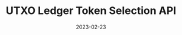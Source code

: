 ---
date: '2023-02-23'
title: "UTXO Ledger Token Selection API"
menu:
  corda5:
    identifier: corda5-develop-utxo-api
    parent: corda5-develop-utxo
    weight: 1000
section_menu: corda5
---